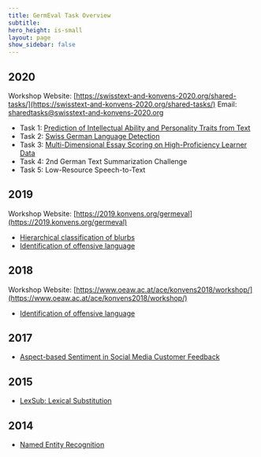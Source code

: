```yaml
---
title: GermEval Task Overview
subtitle:
hero_height: is-small
layout: page
show_sidebar: false
---
```


## 2020

Workshop Website: [https://swisstext-and-konvens-2020.org/shared-tasks/](https://swisstext-and-konvens-2020.org/shared-tasks/)
Email: sharedtasks@swisstext-and-konvens-2020.org 

* Task 1: [Prediction of Intellectual Ability and Personality Traits from Text](https://www.inf.uni-hamburg.de/en/inst/ab/lt/resources/data/germeval-2020-psychopred.html)
* Task 2: [Swiss German Language Detection](https://sites.google.com/view/gswid2020)
* Task 3: [Multi-Dimensional Essay Scoring on High-Proficiency Learner Data](https://sites.google.com/view/germeval2020-essayscoring/home)
* Task 4: 2nd German Text Summarization Challenge
* Task 5: Low-Resource Speech-to-Text

## 2019

Workshop Website: [https://2019.konvens.org/germeval](https://2019.konvens.org/germeval)

* [Hierarchical classification of blurbs](https://competitions.codalab.org/competitions/20139)
* [Identification of offensive language](https://projects.fzai.h-da.de/iggsa/)

## 2018

Workshop Website: [https://www.oeaw.ac.at/ace/konvens2018/workshop/](https://www.oeaw.ac.at/ace/konvens2018/workshop/)

* [Identification of offensive language](https://projects.fzai.h-da.de/iggsa/germeval-2018/)

## 2017

* [Aspect-based Sentiment in Social Media Customer Feedback](https://sites.google.com/view/germeval2017-absa/home)

## 2015

* [LexSub: Lexical Substitution](https://sites.google.com/site/germeval2015/)

## 2014

* [Named Entity Recognition](https://sites.google.com/site/germeval2014ner/)
